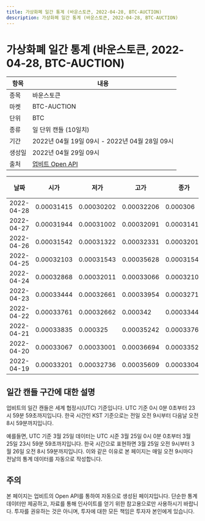 ```yaml
---
title: 가상화폐 일간 통계 (바운스토큰, 2022-04-28, BTC-AUCTION)
description: 가상화폐 일간 통계 (바운스토큰, 2022-04-28, BTC-AUCTION)
---
```



가상화폐 일간 통계 (바운스토큰, 2022-04-28, BTC-AUCTION)
===

|항목|내용|
|--|--|
|종목|바운스토큰|
|마켓|BTC-AUCTION|
|단위|BTC|
|종류|일 단위 캔들 (10일치)|
|기간|2022년 04월 19일 09시 - 2022년 04월 28일 09시|
|생성일|2022년 04월 29일 09시|
|출처|[업비트 Open API](https://docs.upbit.com)|


|날짜|시가|저가|고가|종가|비고|
|--|--|--|--|--|--|
|2022-04-28|0.00031415|0.00030202|0.00032206|0.000306|    |
|2022-04-27|0.00031944|0.00031002|0.00032091|0.00031415|    |
|2022-04-26|0.00031542|0.00031322|0.00032331|0.0003201|    |
|2022-04-25|0.00032103|0.00031543|0.00035628|0.00031543|    |
|2022-04-24|0.00032868|0.00032011|0.00033066|0.00032102|    |
|2022-04-23|0.00033444|0.00032661|0.00033954|0.00032712|    |
|2022-04-22|0.00033761|0.00032662|0.000342|0.00033444|    |
|2022-04-21|0.00033835|0.000325|0.00035242|0.0003376|    |
|2022-04-20|0.00033067|0.00033001|0.00036694|0.00033529|    |
|2022-04-19|0.00033201|0.00032736|0.00035609|0.00033046|    |


일간 캔들 구간에 대한 설명
---


업비트의 일간 캔들은 세계 협정시(UTC) 기준입니다. 
UTC 기준 0시 0분 0초부터 23시 59분 59초까지입니다. 
한국 시간인 KST 기준으로는 전일 오전 9시부터 다음날 오전 8시 59분까지입니다. 


예를들면, UTC 기준 3월 25일 데이터는 UTC 시준 3월 25일 0시 0분 0초부터 3월 25일 23시 59분 59초까지입니다. 
한국 시간으로 표현하면 3월 25일 오전 9시부터 3월 26일 오전 8시 59분까지입니다. 
이와 같은 이유로 본 페이지는 매일 오전 9시마다 전날의 통계 데이터를 자동으로 작성합니다. 


주의
---


본 페이지는 업비트의 Open API를 통하여 자동으로 생성된 페이지입니다. 
단순한 통계 데이터만 제공하고, 자료를 통해 인사이트를 얻기 위한 참고용으로만 사용하시기 바랍니다. 
투자를 권유하는 것은 아니며, 투자에 대한 모든 책임은 투자자 본인에게 있습니다. 
